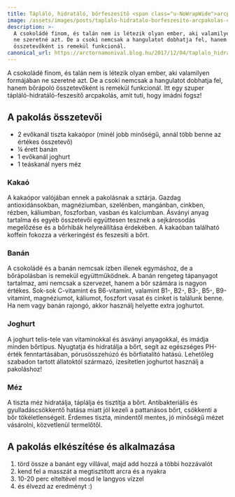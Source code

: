 ```yaml
---
title: Tápláló, hidratáló, bőrfeszesítő <span class="u-NoWrapWide">arcpakolás csokival</span>
image: /assets/images/posts/taplalo-hidratalo-borfeszesito-arcpakolas-csokival-social.jpg
description: >-
  A csokoládé finom, és talán nem is létezik olyan ember, aki valamilyen formájában
  ne szeretné azt. De a csoki nemcsak a hangulatot dobhatja fel, hanem bőrápoló
  összetevőként is remekül funkcionál.
canonical_url: https://arctornamonival.blog.hu/2017/12/04/taplalo_hidratalo_borfeszesito_arcpakolas_csokival
---
```


A csokoládé finom, és talán nem is létezik olyan ember, aki valamilyen formájában
ne szeretné azt. De a csoki nemcsak a hangulatot dobhatja fel, hanem bőrápoló
összetevőként is remekül funkcionál. Itt egy szuper tápláló-hidratáló-feszesítő
arcpakolás, amit tuti, hogy imádni fogsz!

## A pakolás összetevői

*   2 evőkanál tiszta kakaópor (minél jobb minőségű, annál több benne az értékes összetevő)
*   ¼ érett banán
*   1 evőkanál joghurt
*   1 teáskanál nyers méz

### Kakaó

A kakaópor valójában ennek a pakolásnak a sztárja. Gazdag antioxidánsokban,
magnéziumban, szelénben, mangánban, cinkben, rézben, káliumban, foszforban,
vasban és kalciumban. Ásványi anyag tartalma és egyéb összetevői együttesen
tesznek a sejkárosodás megelőzése és a bőrhibák helyreállítása érdekében. A
kakaóban található koffein fokozza a vérkeringést és feszesíti a bőrt.

### Banán

A csokoládé és a banán nemcsak ízben illenek egymáshoz, de a bőrápolásban is
remekül együttműködnek. A banán rengeteg tápanyagot tartalmaz, ami nemcsak a
szervezet, hanem a bőr számára is nagyon értékes. Sok-sok C-vitamint és
B6-vitamint, valamint B1-, B2-, B3-, B5-, B9-vitamint, magnéziumot, káliumot,
foszfort vasat és cinket is találunk benne. Ha nem vagy banán rajongó, akkor
használj helyette extra joghurtot.

### Joghurt

A joghurt telis-tele van vitaminokkal és ásványi anyagokkal, és imádja minden
bőrtípus. Nyugtatja és hidratálja a bőrt, segít az egészséges PH-érték
fenntartásában, pórusösszehúzó és bőrfiatalító hatású. Lehetőleg szabadon
tartott állatoktól származó, ízesítetlen joghurtot használj a pakoláshoz!

### Méz

A tiszta méz hidratálja, táplálja és tisztítja a bőrt. Antibakteriális és
gyulladáscsökkentő hatása miatt jól kezeli a pattanásos bőrt, csökkenti a bőr
tökéletlenségeit. Érdemes tiszta, mindentől mentes, jó minőségű mézet vásárolni,
közvetlenül termelőtől.

## A pakolás elkészítése és alkalmazása

1.  törd össze a banánt egy villával, majd add hozzá a többi hozzávalót
2.  kend fel a masszát a megtisztított arcra és a nyakra
3.  10-20 perc elteltével mosd le langyos vízzel
4.  és élvezd az eredményt :)
